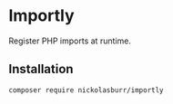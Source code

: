 # Importly

Register PHP imports at runtime.

## Installation

```
composer require nickolasburr/importly
```

